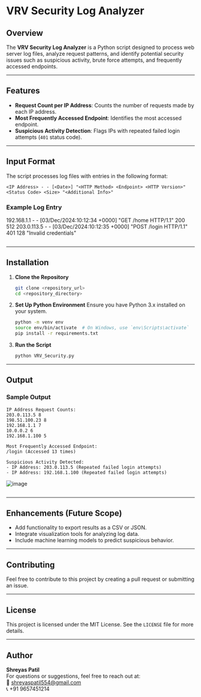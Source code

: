 ```
```
# VRV Security Log Analyzer

## Overview
The **VRV Security Log Analyzer** is a Python script designed to process web server log files, analyze request patterns, and identify potential security issues such as suspicious activity, brute force attempts, and frequently accessed endpoints.

---

## Features
- **Request Count per IP Address**: Counts the number of requests made by each IP address.
- **Most Frequently Accessed Endpoint**: Identifies the most accessed endpoint.
- **Suspicious Activity Detection**: Flags IPs with repeated failed login attempts (`401` status code).

---

## Input Format
The script processes log files with entries in the following format:

```
<IP Address> - - [<Date>] "<HTTP Method> <Endpoint> <HTTP Version>" <Status Code> <Size> "<Additional Info>"
```

### Example Log Entry
192.168.1.1 - - [03/Dec/2024:10:12:34 +0000] "GET /home HTTP/1.1" 200 512
203.0.113.5 - - [03/Dec/2024:10:12:35 +0000] "POST /login HTTP/1.1" 401 128 "Invalid credentials"
```
```

---

## Installation

1. **Clone the Repository**
   ```bash
   git clone <repository_url>
   cd <repository_directory>
   ```

2. **Set Up Python Environment**
   Ensure you have Python 3.x installed on your system.

   ```bash
   python -m venv env
   source env/bin/activate  # On Windows, use `env\Scripts\activate`
   pip install -r requirements.txt
   ```

3. **Run the Script**
   ```bash
   python VRV_Security.py
   ```

---

## Output
### Sample Output
```plaintext
IP Address Request Counts:
203.0.113.5 8
198.51.100.23 8
192.168.1.1 7
10.0.0.2 6
192.168.1.100 5

Most Frequently Accessed Endpoint:
/login (Accessed 13 times)

Suspicious Activity Detected:
- IP Address: 203.0.113.5 (Repeated failed login attempts)
- IP Address: 192.168.1.100 (Repeated failed login attempts)
```
![image](https://github.com/user-attachments/assets/3f000456-42d3-4887-b645-d215a3e75416)

```
```
---

## Enhancements (Future Scope)
- Add functionality to export results as a CSV or JSON.
- Integrate visualization tools for analyzing log data.
- Include machine learning models to predict suspicious behavior.

---

## Contributing
Feel free to contribute to this project by creating a pull request or submitting an issue.

---

## License
This project is licensed under the MIT License. See the `LICENSE` file for more details.

---

## Author
**Shreyas Patil**  
For questions or suggestions, feel free to reach out at:  
📧 [shreyaspatil554@gmail.com](mailto:shreyaspatil554@gmail.com)  
📞 +91 9657451214
```
